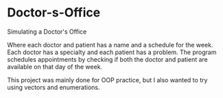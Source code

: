 # Doctor-s-Office
Simulating a Doctor's Office

Where each doctor and patient has a name and a schedule for the week. Each doctor has a specialty and each patient has a problem.
The program schedules appointments by checking if both the doctor and patient are available on that day of the week.

This project was mainly done for OOP practice, but I also wanted to try using vectors and enumerations.
